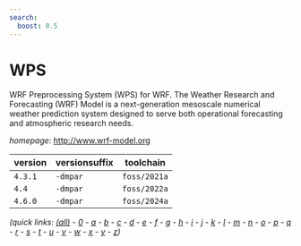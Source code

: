 ```yaml
---
search:
  boost: 0.5
---
```

# WPS

WRF Preprocessing System (WPS) for WRF. The Weather Research and Forecasting (WRF) Model is  a next-generation mesoscale numerical weather prediction system designed to serve both operational  forecasting and atmospheric research needs.

*homepage*: <http://www.wrf-model.org>

version | versionsuffix | toolchain
--------|---------------|----------
``4.3.1`` | ``-dmpar`` | ``foss/2021a``
``4.4`` | ``-dmpar`` | ``foss/2022a``
``4.6.0`` | ``-dmpar`` | ``foss/2024a``


*(quick links: [(all)](../index.md) - [0](../0/index.md) - [a](../a/index.md) - [b](../b/index.md) - [c](../c/index.md) - [d](../d/index.md) - [e](../e/index.md) - [f](../f/index.md) - [g](../g/index.md) - [h](../h/index.md) - [i](../i/index.md) - [j](../j/index.md) - [k](../k/index.md) - [l](../l/index.md) - [m](../m/index.md) - [n](../n/index.md) - [o](../o/index.md) - [p](../p/index.md) - [q](../q/index.md) - [r](../r/index.md) - [s](../s/index.md) - [t](../t/index.md) - [u](../u/index.md) - [v](../v/index.md) - [w](../w/index.md) - [x](../x/index.md) - [y](../y/index.md) - [z](../z/index.md))*

